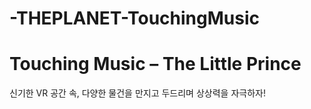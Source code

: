 # -THEPLANET-TouchingMusic

# Touching Music – The Little Prince # 
신기한 VR 공간 속, 다양한 물건을 만지고 두드리며 상상력을 자극하자!



